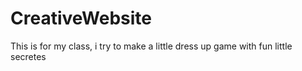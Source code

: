 # CreativeWebsite
This is for my class, i try to make a little dress up game with fun little secretes 
